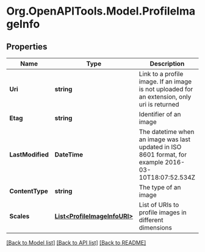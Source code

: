
# Org.OpenAPITools.Model.ProfileImageInfo

## Properties

Name | Type | Description | Notes
------------ | ------------- | ------------- | -------------
**Uri** | **string** | Link to a profile image. If an image is not uploaded for an extension, only uri is returned | 
**Etag** | **string** | Identifier of an image | [optional] 
**LastModified** | **DateTime** | The datetime when an image was last updated in ISO 8601 format, for example 2016-03-10T18:07:52.534Z | [optional] 
**ContentType** | **string** | The type of an image | [optional] 
**Scales** | [**List&lt;ProfileImageInfoURI&gt;**](ProfileImageInfoURI.md) | List of URIs to profile images in different dimensions | [optional] 

[[Back to Model list]](../README.md#documentation-for-models)
[[Back to API list]](../README.md#documentation-for-api-endpoints)
[[Back to README]](../README.md)

